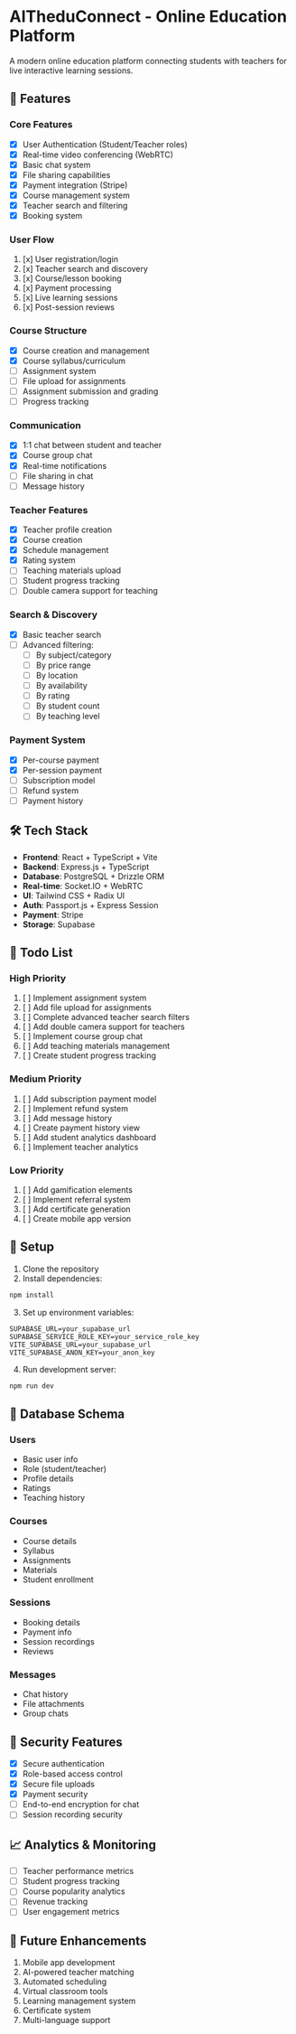 # AITheduConnect - Online Education Platform

A modern online education platform connecting students with teachers for live interactive learning sessions.

## 🚀 Features

### Core Features

- [x] User Authentication (Student/Teacher roles)
- [x] Real-time video conferencing (WebRTC)
- [x] Basic chat system
- [x] File sharing capabilities
- [x] Payment integration (Stripe)
- [x] Course management system
- [x] Teacher search and filtering
- [x] Booking system

### User Flow

1. [x] User registration/login
2. [x] Teacher search and discovery
3. [x] Course/lesson booking
4. [x] Payment processing
5. [x] Live learning sessions
6. [x] Post-session reviews

### Course Structure

- [x] Course creation and management
- [x] Course syllabus/curriculum
- [ ] Assignment system
- [ ] File upload for assignments
- [ ] Assignment submission and grading
- [ ] Progress tracking

### Communication

- [x] 1:1 chat between student and teacher
- [x] Course group chat
- [x] Real-time notifications
- [ ] File sharing in chat
- [ ] Message history

### Teacher Features

- [x] Teacher profile creation
- [x] Course creation
- [x] Schedule management
- [x] Rating system
- [ ] Teaching materials upload
- [ ] Student progress tracking
- [ ] Double camera support for teaching

### Search & Discovery

- [x] Basic teacher search
- [ ] Advanced filtering:
  - [ ] By subject/category
  - [ ] By price range
  - [ ] By location
  - [ ] By availability
  - [ ] By rating
  - [ ] By student count
  - [ ] By teaching level

### Payment System

- [x] Per-course payment
- [x] Per-session payment
- [ ] Subscription model
- [ ] Refund system
- [ ] Payment history

## 🛠 Tech Stack

- **Frontend**: React + TypeScript + Vite
- **Backend**: Express.js + TypeScript
- **Database**: PostgreSQL + Drizzle ORM
- **Real-time**: Socket.IO + WebRTC
- **UI**: Tailwind CSS + Radix UI
- **Auth**: Passport.js + Express Session
- **Payment**: Stripe
- **Storage**: Supabase

## 🚧 Todo List

### High Priority

1. [ ] Implement assignment system
2. [ ] Add file upload for assignments
3. [ ] Complete advanced teacher search filters
4. [ ] Add double camera support for teachers
5. [ ] Implement course group chat
6. [ ] Add teaching materials management
7. [ ] Create student progress tracking

### Medium Priority

1. [ ] Add subscription payment model
2. [ ] Implement refund system
3. [ ] Add message history
4. [ ] Create payment history view
5. [ ] Add student analytics dashboard
6. [ ] Implement teacher analytics

### Low Priority

1. [ ] Add gamification elements
2. [ ] Implement referral system
3. [ ] Add certificate generation
4. [ ] Create mobile app version

## 🔧 Setup

1. Clone the repository
2. Install dependencies:

```bash
npm install
```

3. Set up environment variables:

```env
SUPABASE_URL=your_supabase_url
SUPABASE_SERVICE_ROLE_KEY=your_service_role_key
VITE_SUPABASE_URL=your_supabase_url
VITE_SUPABASE_ANON_KEY=your_anon_key
```

4. Run development server:

```bash
npm run dev
```

## 📝 Database Schema

### Users

- Basic user info
- Role (student/teacher)
- Profile details
- Ratings
- Teaching history

### Courses

- Course details
- Syllabus
- Assignments
- Materials
- Student enrollment

### Sessions

- Booking details
- Payment info
- Session recordings
- Reviews

### Messages

- Chat history
- File attachments
- Group chats

## 🔐 Security Features

- [x] Secure authentication
- [x] Role-based access control
- [x] Secure file uploads
- [x] Payment security
- [ ] End-to-end encryption for chat
- [ ] Session recording security

## 📈 Analytics & Monitoring

- [ ] Teacher performance metrics
- [ ] Student progress tracking
- [ ] Course popularity analytics
- [ ] Revenue tracking
- [ ] User engagement metrics

## 🎯 Future Enhancements

1. Mobile app development
2. AI-powered teacher matching
3. Automated scheduling
4. Virtual classroom tools
5. Learning management system
6. Certificate system
7. Multi-language support
